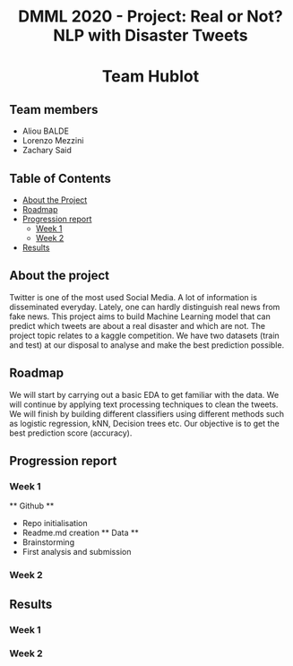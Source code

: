 <h1 align="center">DMML 2020 - Project: Real or Not? NLP with Disaster Tweets</h1>
<h1 align="center"> Team Hublot</h1>

## Team members

- Aliou BALDE
- Lorenzo Mezzini
- Zachary Said

<!-- TABLE OF CONTENTS -->
## Table of Contents

* [About the Project](#about-the-project)
* [Roadmap](#Roadmap)
* [Progression report](#Tasks)
  * [Week 1](#Week-1)
  * [Week 2](#Week-2)
* [Results](#Results)



<!-- About the project-->
## About the project
Twitter is one of the most used Social Media. A lot of information is disseminated everyday. Lately, one can hardly distinguish real news from fake news. 
This project aims to build Machine Learning model that can predict which tweets are about a real disaster and which are not. 
The project topic relates to a kaggle competition. We have two datasets (train and test) at our disposal to analyse and make the best prediction possible.

<!-- Roadmap -->
## Roadmap
We will start by carrying out a basic EDA to get familiar with the data. We will continue by applying text processing techniques to clean the tweets. We will finish by building different classifiers using different methods such as logistic regression, kNN, Decision trees etc. 
Our objective is to get the best prediction score (accuracy). 
<!-- Progression report -->
## Progression report 

### Week 1
** Github ** 
- Repo initialisation
- Readme.md creation
 ** Data ** 
- Brainstorming
- First analysis and submission
### Week 2

<!-- Results -->
## Results 

### Week 1

### Week 2
